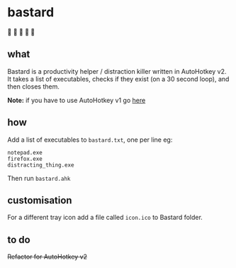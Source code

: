 # bastard

:cursing_face: :cursing_face: :cursing_face: :cursing_face: :cursing_face:

## what

Bastard is a productivity helper / distraction killer written in AutoHotkey v2.
It takes a list of executables, checks if they exist (on a 30 second loop), and
then closes them.

**Note:** if you have to use AutoHotkey v1 go
[here](https://github.com/phantomdiorama/bastard/releases)

## how

Add a list of executables to `bastard.txt`, one per line eg:

```
notepad.exe
firefox.exe
distracting_thing.exe
```

Then run `bastard.ahk`

## customisation

For a different tray icon add a file called `icon.ico` to Bastard folder.

## to do

~~Refactor for AutoHotkey v2~~
